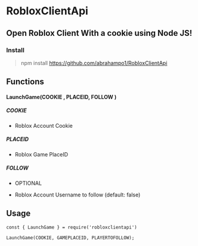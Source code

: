 # RobloxClientApi
## Open Roblox Client With a cookie using Node JS!

### Install


> npm install https://github.com/abrahampo1/RobloxClientApi



## Functions

#### LaunchGame(COOKIE , PLACEID, FOLLOW )

##### COOKIE

-  Roblox Account Cookie

##### PLACEID

-   Roblox Game PlaceID

##### FOLLOW

-  OPTIONAL

-  Roblox Account Username to follow (default: false)

## Usage

```
const { LaunchGame } = require('robloxclientapi')

LaunchGame(COOKIE, GAMEPLACEID, PLAYERTOFOLLOW);


```
